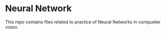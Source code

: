 # Neural Network
This repo contains files related to practice of Neural Networks in compueter vision.
